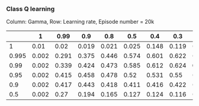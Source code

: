 ### Class Q learning

Column: Gamma, Row: Learning rate, Episode number = 20k

|  | 1 | 0.99 | 0.9 | 0.8 | 0.5 | 0.4 | 0.3 | 0.2 | 0.1 | 0.05 | 0.01 |
| ------------- | -- | -- | -- | -- | -- |-- |-- |-- |-- |-- |-- |
|1|0.01|0.02|0.019|0.021|0.025|0.148|0.119|0.272|0.536|0.548|0.097|
|0.995|0.002|0.291|0.375|0.446|0.574|0.601|0.622|0.648|0.644|0.429|0.091|
|0.99|0.002|0.339|0.424|0.473|0.585|0.612|0.624|**0.651**|0.521|0.394|0.038|
|0.95|0.002|0.415|0.458|0.478|0.52|0.531|0.55|0.57|0.603|0.505|0.045|
|0.9|0.002|0.417|0.443|0.418|0.411|0.416|0.422|0.438|0.473|0.522|0.067|
|0.5|0.002|0.27|0.194|0.165|0.127|0.124|0.116|0.102|0.055|0.108|0.055|
